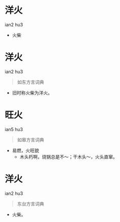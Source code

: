 # 洋火
ian2 hu3
- 火柴

# 洋火
ian2 hu3
> 如东方言词典
- 旧时称火柴为洋火。

# 旺火
ian5 hu3
> 如皋方言词典
- 易燃，火旺貌
  - 木头朽啊，烧锅总是不～；干木头～，火头直窜。

# 洋火
ian2 hu3
> 东台方言词典
- 火柴。
